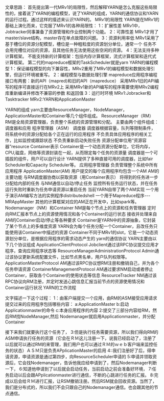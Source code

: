 文章思路：
首先提出第一代MRv1的局限性，然后解释YARN是怎么克服这些局限性的，接着说了YARN的编程模型，说了YARN的组成，YARN的通信协议和YARN的运行过程。通过这样的描述来认识YARN的。
MRv1的局限性
YARN是在MRv1的基础上演化而来，它克服了MRv1的各种局限性：
1：扩展性差
MRv1中，Jobtracker同事兼备了资源管理和作业控制两个功能。
2：可靠性差
MRv1才用了master/slave结构，master存在单点故障的问题。
3：资源利用率低
MRv1采用了基于槽位的资源分配模型，槽位是一种粗粒度的资源划分单位，通常一个
任务不会用完槽位对应的资源，且其他任务无法使用这些空闲的资源。
4：无法支持多种计算框架。
不能支持新的计算框架：包括内存计算框架，流式计算框架和迭代式计算框架。
第二代的mapreduce框架的TaskScheduler就是yarn
YARN的编程模型
1：保证编程模型的向下兼容性，MRv2重用了MRv1的编程模型和数据处理引擎，但运行环境被重写。
2：编程模型与数据处理引擎
mapreduce应用程序编程接口有两套：新的API（mapred)和旧的API（mapreduce）
采用MRv1旧的API编写的程序可直接运行在MRv2上
采用MRv1新的API编写的程序需要使用MRv2编程库重新编译并修改不兼容的参数 和返回值 
3：运行时环境
MRv1:Jobracker和Tasktracker
MRv2:YARN和ApplicationMaster
 
YARN的组成
yarn主要由ResourceManager，NodeManager，ApplicationMaster和Container等几个组件组成。
ResourceManager（RM）
RM是全局资源管理器，负责整个系统的资源管理和分配。
主要由两个组件组成：调度器和应用 程序管理器（ASM）
调度器
调度器根据容量，队列等限制条件，将系统中的资源分配给各个正在运行的应用程序
不负责具体应用程序的相关工作，比如监控或跟踪状态
不负责重新启动失败任务
资源分配单位用“资源容器”resource Container表示
Container是一个动态资源分配单位，它将内存，CPU,磁盘，网络等资源封装在一起，从而限定每个任务的资源量
调度器是一个可插拔的组件，用户可以自行设计
YARN提供了多种直接可用的调度器，比如fair Scheduler和Capacity Scheduler等。
应用程序管理器
负责管理整个系统中所有应用程序
ApplicationMaster(AM)
用户提交的每个应用程序均包含一个AM
AM的主要功能
与RM调度器协商以获取资源（用Container表示）
将得到的任务进一步分配给内部的任务
与NM通信以自动/停止任务
监控所有任务运行状态，并在任务运行失败时重新为任务申请资源以重启任务
当前YARN自带了两个AM实现
一个用于演示AM编写方法的实例程序distributedshell
一个用于Mapreduce程序---MRAppMaster
其他的计算框架对应的AM正在开发中，比如spark等。
Nodemanager（NM）和Container
NM是每个节点上的资源和任务管理器
定时向RM汇报本节点上的资源使用情况和各个Container的运行状态
接收并处理来自AM的Container启动/停止等各种要求
Container是YARN中的资源抽象，它封装了某个节点上的多维度资源
YARN会为每个任务分配一个Container，且改任务只能使用该Container中描述的资源
Container不同于MRv1的slot，它是一个动态资源划分单位，是根据应用程序的需求动态产生的
yarn的通信协议
YARN主要由以下几个协议组成
ApplicationClientProtocol
Jobclient通过该RPC协议提交应用才程序，查询应用程序状态等
ResourceManagerAdministrationProtocol
Admin通过该协议更新系统配置文件，比如节点黑名单，用户队列权限等。
ApplicationMasterProtocol
AM通过该RPC协议想RM注册和撤销自己，并为各个任务申请资源
ContainerManagementProtocol
AM通过要求NM启动或者停止Container，获取各个Container的使用状态等信息
ResourceTracker
NM通过该RPC协议向RM注册，并定时发送心跳信息汇报当前节点的资源使用情况和Container运行状况
YARN的工作流程
 
文字描述一下这个过程：
1：由客户端提交一个应用，由RM的ASM接受应用请求
提交过来的应用程序包括哪些内容：
a:ApplicationMaster
b:启动Applicationmaster的命令
c:本身应用程序的内容
2:提交了三部分内容给RM，然后RM找NodeManager,然后
Nodemanager就启用Applicationmaster，并分配Container
 
接下来我们就要执行这个任务了，
3:但是执行任务需要资源，所以我们得向RM的ASM申请执行任务的资源（它会在ＲＭ这儿注册一下，说我已经启动了，注册了以后就可以通过RM的来管理，我们用户也可以通过ＲＭ的ｗｅｂ客户端来监控任务的状态）ＡＳＭ只是负责APplicationMaster的启用
4::我们注册好了后，得申请资源，申请资源是通过第四步，向ResourceScheduler申请的
5:申请并领取资源后，它会找Nodemanager，告诉他我应经申请到了，然后Nodemanager判断一下，
6:知道他申请到了以后就会启动任务，当前启动之前会准备好环境，
7:任务启动以后会跟APplicationmaster进行通信，不断的心跳进行任务的汇报。
8:完成以后会给ＲＭ进行汇报，让RSM撤销注册。然后RSM就会回收资源。当然了，我们是分布式的，所以我们不会只跟自己的Nodemanager通信。也会跟其他的节点通信。